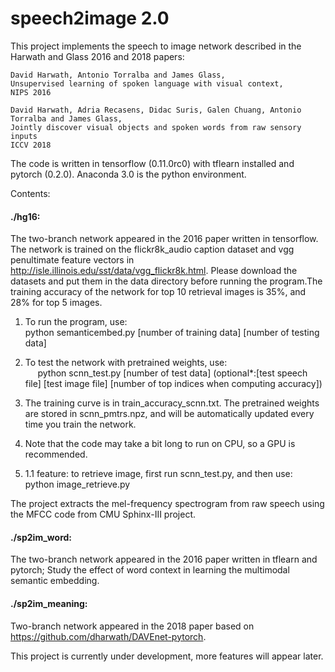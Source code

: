 # speech2image 2.0
This project implements the speech to image network described in the Harwath and Glass 2016 and 2018 papers:  
~~~~~~
David Harwath, Antonio Torralba and James Glass,
Unsupervised learning of spoken language with visual context,
NIPS 2016

David Harwath, Adria Recasens, Didac Suris, Galen Chuang, Antonio Torralba and James Glass,
Jointly discover visual objects and spoken words from raw sensory inputs
ICCV 2018
~~~~~~
The code is written in tensorflow (0.11.0rc0) with tflearn installed and pytorch (0.2.0). Anaconda 3.0 is the python
environment.

Contents: 
#### ./hg16: 
The two-branch network appeared in the 2016 paper written in tensorflow. The network is trained on the flickr8k_audio caption dataset and vgg penultimate feature vectors in http://isle.illinois.edu/sst/data/vgg_flickr8k.html. Please download the datasets and put them in the data directory before running the program.The training accuracy of the network for top 10 retrieval images is 35%, and 28% for top 5 images.

1. To run the program, use:  
      python semanticembed.py [number of training data] [number of testing data]

2. To test the network with pretrained weights, use:   
      python scnn_test.py [number of test data] (optional*:[test speech file] [test image file] [number of top indices when computing accuracy])

3. The training curve is in train_accuracy_scnn.txt. The pretrained weights are stored in scnn_pmtrs.npz, and will be automatically updated every time you train the network. 

4. Note that the code may take a bit long to run on CPU, so a GPU is recommended.  

5. 1.1 feature: to retrieve image, first run scnn_test.py, and then use:  
      python image_retrieve.py
      
The project extracts the mel-frequency spectrogram from raw speech using the MFCC code from CMU Sphinx-III project. 

#### ./sp2im_word: 
The two-branch network appeared in the 2016 paper written in tflearn and pytorch; Study the effect of word context in learning the multimodal semantic embedding.

#### ./sp2im_meaning: 
Two-branch network appeared in the 2018 paper based on https://github.com/dharwath/DAVEnet-pytorch. 

This project is currently under development, more features will appear later.
